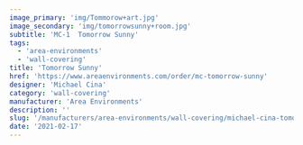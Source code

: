 ```yaml
---
image_primary: 'img/Tommorow+art.jpg'
image_secondary: 'img/tomorrowsunny+room.jpg'
subtitle: 'MC-1  Tomorrow Sunny'
tags:
  - 'area-environments'
  - 'wall-covering'
title: 'Tomorrow Sunny'
href: 'https://www.areaenvironments.com/order/mc-tomorrow-sunny'
designer: 'Michael Cina'
category: 'wall-covering'
manufacturer: 'Area Environments'
description: ''
slug: '/manufacturers/area-environments/wall-covering/michael-cina-tomorrow-sunny'
date: '2021-02-17'
---
```

